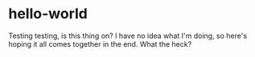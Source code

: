 # hello-world
Testing testing, is this thing on?
I have no idea what I'm doing, so here's hoping it all comes together in the end.
What the heck?
